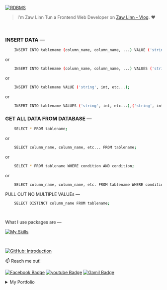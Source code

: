 [![RDBMS](https://img.shields.io/badge/mySQL_lessons-000?style=for-the-badge&logo=ko-fi&logoColor=white)](#)

> I'm Zaw Linn Tun a Frontend Web Developer on [Zaw Linn - Vlog](https://www.youtube.com/@zawlinn-vlog). :heart:

<!-- #### PROJECT SIMPLE &mdash; -->

<!-- ![PROJECT_IMG](./assets/img/sample.png) -->

<br>

### INSERT DATA &mdash;

```sh
    INSERT INTO tablename (column_name, column_name, ...) VALUE ('string', int, etc...);
```

or

```sh
    INSERT INTO tablename (column_name, column_name, ...) VALUES ('string', int, etc...), ('string', int,etc...),('string', int, etc...);
```

or

```sh
    INSERT INTO tablename VALUE ('string', int, etc...);
```

or

```sh
    INSERT INTO tablename VALUES ('string', int, etc...),('string', int, etc...),('string', int, etc...);
```

### GET ALL DATA FROM DATABASE &mdash;

```sh
    SELECT * FROM tablename;
```

or

```sh
    SELECT column_name, column_name, etc... FROM tablename;
```

or

```sh
    SELECT * FROM tablename WHERE condition AND condition;
```

or

```sh
    SELECT column_name, column_name, etc. FROM tablename WHERE condition AND condition;
```

PULL OUT NO MULTIPLE VALUEs &mdash;

```sh
    SELECT DISTINCT column_name FROM tablename;
```

<br/>

<!-- ![Screenshot of Project](./s1.png) -->

What I use packages are &mdash;

[![My Skills](https://skillicons.dev/icons?i=mysql,npm,git,github,vscode&perline=3)](https://skillicons.dev)

<br>

[![GitHub: Introduction](https://img.shields.io/badge/github_and_ssh-000?style=for-the-badge&logo=ko-fi&logoColor=white)](#)

📫 Reach me out!

[![Facebook Badge](https://img.shields.io/badge/-@zawlinn_vlog-1ca0f1?style=flat&labelColor=1ca0f1&logo=facebook&logoColor=white&link=https://faebook.com/zawlinn_profile)](https://facebook.com/zawlinn.vlog)
[![youtube Badge](https://img.shields.io/badge/-zawlinn_vlog-c0392b?style=flat&labelColor=c0392b&logo=youtube&logoColor=white)](https://youtube.com/@zawlinn-vlog)
[![Gamil Badge](https://img.shields.io/badge/-zawlinn.profile-c0392b?style=flat&labelColor=c0392b&logo=gmail&logoColor=white)](mailto:zawlinn.profile@gmail.com)

<!-- TODO: Add last video link -->

<details>
    <summary>
        My Portfolio
    </summary>
    <br/>

- :earth_asia: I’m currently working at @Mae Sot Market as a sale staff
- :computer: Most used line of code git commit -m "Initial Commit"
- :brain: I’m looking for help with Outstanding Video ideas.
- :mailbox_with_mail: How to reach me: zawlinn.profile@gmail.com.
- :heart: In a relationship with React
</details>
